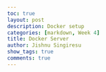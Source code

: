 ```yaml
---
toc: true
layout: post
description: Docker setup
categories: [markdown, Week 4]
title: Docker Server
author: Jishnu Singiresu
show_tags: true
comments: true
---
```


